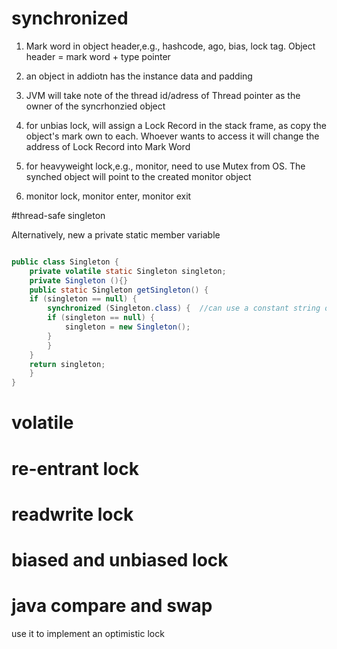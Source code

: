 # synchronized

1. Mark word in object header,e.g., hashcode, ago, bias, lock tag. Object header = mark word + type pointer

2. an object in addiotn has the instance data and padding

3. JVM will take note of the thread id/adress of Thread pointer  as the owner of the syncrhonzied object

4. for unbias lock, will assign a Lock Record in the stack frame, as copy the object's mark own to each. Whoever wants to access it will change the address of Lock Record into Mark Word

5. for heavyweight lock,e.g., monitor, need to use Mutex from OS. The synched object will point to the created monitor object

6. monitor lock, monitor enter, monitor exit


#thread-safe singleton

Alternatively, new a private static member variable

```java

public class Singleton {  
    private volatile static Singleton singleton;  
    private Singleton (){}  
    public static Singleton getSingleton() {  
    if (singleton == null) {  
        synchronized (Singleton.class) {  //can use a constant string or static object
        if (singleton == null) {  
            singleton = new Singleton();  
        }  
        }  
    }  
    return singleton;  
    }  
}
```

# volatile

# re-entrant lock

# readwrite lock


# biased and unbiased lock

# java compare and swap
use it to implement an optimistic lock
